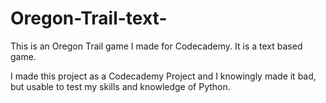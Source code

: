 # Oregon-Trail-text-
This is an Oregon Trail game I made for Codecademy. It is a text based game.

I made this project as a Codecademy Project and I knowingly made it bad, but usable to test my skills and knowledge of Python.
